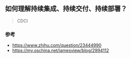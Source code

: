 ## 如何理解持续集成、持续交付、持续部署？
> CDCI
### 参考
- https://www.zhihu.com/question/23444990
- https://my.oschina.net/jamesview/blog/2994112
